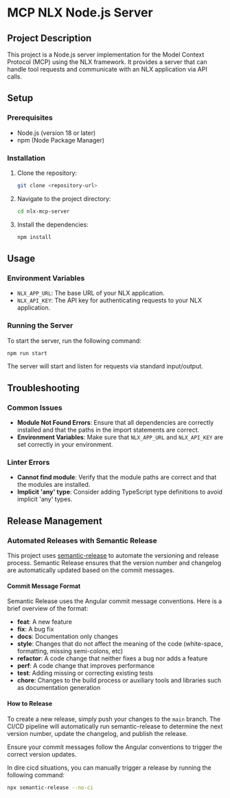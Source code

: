 # MCP NLX Node.js Server

## Project Description

This project is a Node.js server implementation for the Model Context Protocol (MCP) using the NLX framework. It provides a server that can handle tool requests and communicate with an NLX application via API calls.

## Setup

### Prerequisites

- Node.js (version 18 or later)
- npm (Node Package Manager)

### Installation

1. Clone the repository:
   ```bash
   git clone <repository-url>
   ```
2. Navigate to the project directory:
   ```bash
   cd nlx-mcp-server
   ```
3. Install the dependencies:
   ```bash
   npm install
   ```

## Usage

### Environment Variables

- `NLX_APP_URL`: The base URL of your NLX application.
- `NLX_API_KEY`: The API key for authenticating requests to your NLX application.

### Running the Server

To start the server, run the following command:

```bash
npm run start
```

The server will start and listen for requests via standard input/output.

## Troubleshooting

### Common Issues

- **Module Not Found Errors**: Ensure that all dependencies are correctly installed and that the paths in the import statements are correct.
- **Environment Variables**: Make sure that `NLX_APP_URL` and `NLX_API_KEY` are set correctly in your environment.

### Linter Errors

- **Cannot find module**: Verify that the module paths are correct and that the modules are installed.
- **Implicit 'any' type**: Consider adding TypeScript type definitions to avoid implicit 'any' types.

## Release Management

### Automated Releases with Semantic Release

This project uses [semantic-release](https://semantic-release.gitbook.io/semantic-release/) to automate the versioning and release process. Semantic Release ensures that the version number and changelog are automatically updated based on the commit messages.

#### Commit Message Format

Semantic Release uses the Angular commit message conventions. Here is a brief overview of the format:

- **feat**: A new feature
- **fix**: A bug fix
- **docs**: Documentation only changes
- **style**: Changes that do not affect the meaning of the code (white-space, formatting, missing semi-colons, etc)
- **refactor**: A code change that neither fixes a bug nor adds a feature
- **perf**: A code change that improves performance
- **test**: Adding missing or correcting existing tests
- **chore**: Changes to the build process or auxiliary tools and libraries such as documentation generation

#### How to Release

To create a new release, simply push your changes to the `main` branch. The CI/CD pipeline will automatically run semantic-release to determine the next version number, update the changelog, and publish the release.

Ensure your commit messages follow the Angular conventions to trigger the correct version updates.

In dire cicd situations, you can manually trigger a release by running the following command:

```bash
npx semantic-release --no-ci
```
